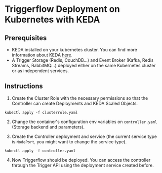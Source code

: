 # Triggerflow Deployment on Kubernetes with KEDA

## Prerequisites
- KEDA installed on your kubernetes cluster. You can find more information about KEDA [here](https://keda.sh/docs/1.5/deploy/).
- A Trigger Storage (Redis, CouchDB...) and Event Broker (Kafka, Redis Streams, RabbitMQ...) deployed either on the same Kubernetes cluster or as independent services.


## Instructions

1. Create the Cluster Role with the necessary permissions so that the Controller can create Deployments and KEDA Scaled Objects.
```
kubectl apply -f clusterrole.yaml
```

2. Change the container's configuration env variables on `controller.yaml` (Storage backend and parameters).

3. Create the Controller deployment and service (the current service type is `NodePort`, you might want to change the service type).
```
kubectl apply -f controller.yaml
```

4. Now Triggerflow should be deployed. You can access the controller through the Trigger API using the deployment service created before. 
